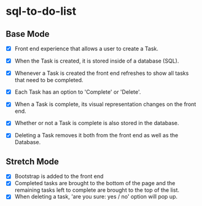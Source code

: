 # sql-to-do-list

## Base Mode
- [x] Front end experience that allows a user to create a Task.
- [x] When the Task is created, it is stored inside of a database (SQL).
- [x] Whenever a Task is created the front end refreshes to show all tasks that need to be completed.
- [x] Each Task has an option to 'Complete' or 'Delete'.
- [x] When a Task is complete, its visual representation changes on the front end.
- [x] Whether or not a Task is complete is also stored in the database.
- [x] Deleting a Task removes it both from the front end as well as the Database.


## Stretch Mode
- [x] Bootstrap is added to the front end
- [x] Completed tasks are brought to the bottom of the page and the remaining             tasks left to complete are brought to the top of the list.
- [x] When deleting a task, 'are you sure: yes / no' option will pop up.